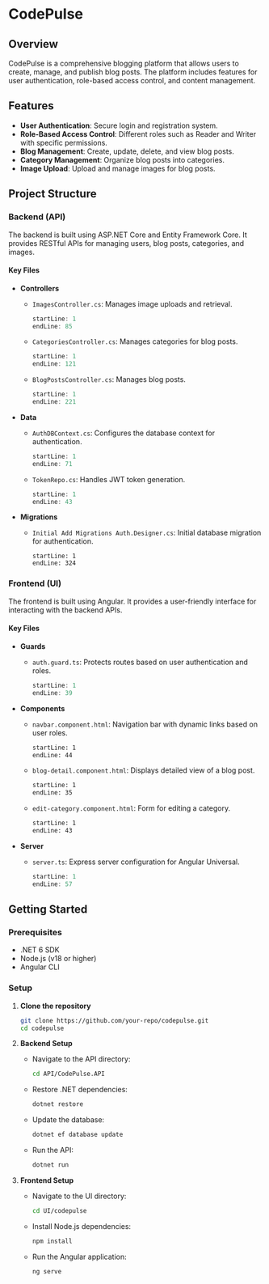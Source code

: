 # CodePulse

## Overview

CodePulse is a comprehensive blogging platform that allows users to create, manage, and publish blog posts. The platform includes features for user authentication, role-based access control, and content management.

## Features

- **User Authentication**: Secure login and registration system.
- **Role-Based Access Control**: Different roles such as Reader and Writer with specific permissions.
- **Blog Management**: Create, update, delete, and view blog posts.
- **Category Management**: Organize blog posts into categories.
- **Image Upload**: Upload and manage images for blog posts.

## Project Structure

### Backend (API)

The backend is built using ASP.NET Core and Entity Framework Core. It provides RESTful APIs for managing users, blog posts, categories, and images.

#### Key Files

- **Controllers**
  - `ImagesController.cs`: Manages image uploads and retrieval.
    ```csharp:API/CodePulse.API/Controllers/ImagesController.cs
    startLine: 1
    endLine: 85
    ```
  - `CategoriesController.cs`: Manages categories for blog posts.
    ```csharp:API/CodePulse.API/Controllers/CategoriesController.cs
    startLine: 1
    endLine: 121
    ```
  - `BlogPostsController.cs`: Manages blog posts.
    ```csharp:API/CodePulse.API/Controllers/BlogPostsController.cs
    startLine: 1
    endLine: 221
    ```

- **Data**
  - `AuthDBContext.cs`: Configures the database context for authentication.
    ```csharp:API/CodePulse.API/Data/EFs/AuthDBContext.cs
    startLine: 1
    endLine: 71
    ```
  - `TokenRepo.cs`: Handles JWT token generation.
    ```csharp:API/CodePulse.API/Data/Repositories/TokenRepo.cs
    startLine: 1
    endLine: 43
    ```

- **Migrations**
  - `Initial Add Migrations Auth.Designer.cs`: Initial database migration for authentication.
    ```csharp:API/CodePulse.API/Migrations/20240831091639_Initial Add Migrations Auth.Designer.cs
    startLine: 1
    endLine: 324
    ```

### Frontend (UI)

The frontend is built using Angular. It provides a user-friendly interface for interacting with the backend APIs.

#### Key Files

- **Guards**
  - `auth.guard.ts`: Protects routes based on user authentication and roles.
    ```typescript:UI/codepulse/src/app/features/Auth/guards/auth.guard.ts
    startLine: 1
    endLine: 39
    ```

- **Components**
  - `navbar.component.html`: Navigation bar with dynamic links based on user roles.
    ```html:UI/codepulse/src/app/core/components/navbar/navbar.component.html
    startLine: 1
    endLine: 44
    ```
  - `blog-detail.component.html`: Displays detailed view of a blog post.
    ```html:UI/codepulse/src/app/features/public/blog-detail/blog-detail.component.html
    startLine: 1
    endLine: 35
    ```
  - `edit-category.component.html`: Form for editing a category.
    ```html:UI/codepulse/src/app/features/category/edit-category/edit-category.component.html
    startLine: 1
    endLine: 43
    ```

- **Server**
  - `server.ts`: Express server configuration for Angular Universal.
    ```typescript:UI/codepulse/server.ts
    startLine: 1
    endLine: 57
    ```

## Getting Started

### Prerequisites

- .NET 6 SDK
- Node.js (v18 or higher)
- Angular CLI

### Setup

1. **Clone the repository**
   ```bash
   git clone https://github.com/your-repo/codepulse.git
   cd codepulse
   ```

2. **Backend Setup**
   - Navigate to the API directory:
     ```bash
     cd API/CodePulse.API
     ```
   - Restore .NET dependencies:
     ```bash
     dotnet restore
     ```
   - Update the database:
     ```bash
     dotnet ef database update
     ```
   - Run the API:
     ```bash
     dotnet run
     ```

3. **Frontend Setup**
   - Navigate to the UI directory:
     ```bash
     cd UI/codepulse
     ```
   - Install Node.js dependencies:
     ```bash
     npm install
     ```
   - Run the Angular application:
     ```bash
     ng serve
     ```

